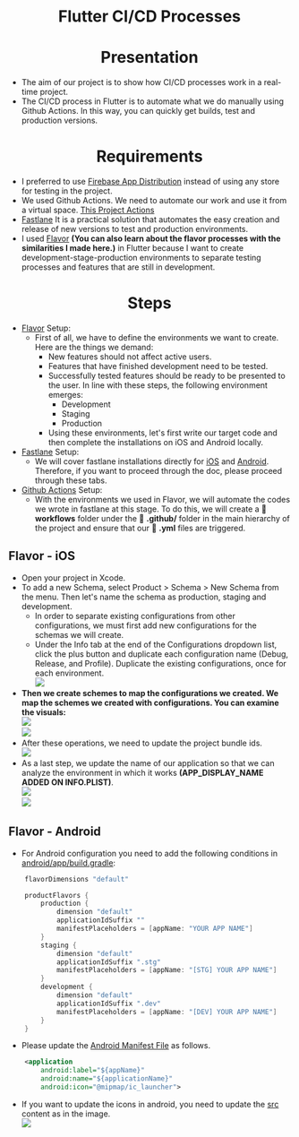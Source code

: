 <div align="center">
    <h1>Flutter CI/CD Processes</h1>
</div>

<div align="center">
    <h1>Presentation</h1>
</div>

- The aim of our project is to show how CI/CD processes work in a real-time project.
- The CI/CD process in Flutter is to automate what we do manually using Github Actions. In this way, you can quickly get builds, test and production versions.
  
<div align="center">
    <h1></h1>
</div>
<div align="center">
    <h1>Requirements</h1>
</div>

- I preferred to use [Firebase App Distribution](https://firebase.google.com/docs/app-distribution?hl=tr) instead of using any store for testing in the project.
- We used Github Actions. We need to automate our work and use it from a virtual space. [This Project Actions](https://github.com/mucahitsimsek/Flutter-Flavor-Create/actions)
- [Fastlane](https://docs.fastlane.tools/) It is a practical solution that automates the easy creation and release of new versions to test and production environments.
- I used [Flavor](https://saileshdahal.com.np/flavor-setup-flutter) **(You can also learn about the flavor processes with the similarities I made here.)** in Flutter because I want to create development-stage-production environments to separate testing processes and features that are still in development.

<div align="center">
    <h1>Steps</h1>
</div>

- [Flavor](https://docs.flutter.dev/deployment/flavors) Setup:
  - First of all, we have to define the environments we want to create. Here are the things we demand: 
    - New features should not affect active users.
    - Features that have finished development need to be tested.
    - Successfully tested features should be ready to be presented to the user.
    In line with these steps, the following environment emerges:
        - Development
        - Staging
        - Production
    - Using these environments, let's first write our target code and then complete the installations on iOS and Android locally.
- [Fastlane](https://docs.flutter.dev/deployment/cd#fastlane)  Setup:
    - We will cover fastlane installations directly for [iOS](https://docs.fastlane.tools/getting-started/ios/setup/) and [Android](https://docs.fastlane.tools/getting-started/android/setup/). Therefore, if you want to proceed through the doc, please proceed through these tabs.
- [Github Actions](https://docs.github.com/en/actions/writing-workflows/quickstart) Setup: 
    - With the environments we used in Flavor, we will automate the codes we wrote in fastlane at this stage. To do this, we will create a 📂 **workflows** folder under the 📂 **.github/** folder in the main hierarchy of the project and ensure that our 📄 **.yml** files are triggered.

## Flavor - iOS
- Open your project in Xcode.
- To add a new Schema, select Product > Schema > New Schema from the menu. Then let's name the schema as production, staging and development.
    - In order to separate existing configurations from other configurations, we must first add new configurations for the schemas we will create.
    - Under the Info tab at the end of the Configurations dropdown list, click the plus button and duplicate each configuration name (Debug, Release, and Profile). Duplicate the existing configurations, once for each environment.
<br/><img src="/images/ios/ios-runner-config.png"/>
- **Then we create schemes to map the configurations we created. We map the schemes we created with configurations. You can examine the visuals:**
<br/><img src="/images/ios/ios-schemes.png"/>
<br/><img src="/images/ios/ios-scheme.png"/>
- After these operations, we need to update the project bundle ids. 
<br/><img src="/images/ios/ios-bundle-id.png"/>
- As a last step, we update the name of our application so that we can analyze the environment in which it works **(APP_DISPLAY_NAME ADDED ON INFO.PLIST)**.
<br/><img src="/images/ios/ios-display-name.png"/>
<br/><img src="/images/ios/ios-display-name-2.png"/>

## Flavor - Android
- For Android configuration you need to add the following conditions in [android/app/build.gradle](/android/app/build.gradle#L78-L96):
```gradle
    flavorDimensions "default"

    productFlavors { 
        production {
            dimension "default"
            applicationIdSuffix ""
            manifestPlaceholders = [appName: "YOUR APP NAME"]
        }
        staging {
            dimension "default"
            applicationIdSuffix ".stg"
            manifestPlaceholders = [appName: "[STG] YOUR APP NAME"]
        }
        development {
            dimension "default"
            applicationIdSuffix ".dev"
            manifestPlaceholders = [appName: "[DEV] YOUR APP NAME"]
        }
    }
```
- Please update the [Android Manifest File](/android/app/src/main/AndroidManifest.xml) as follows.
```xml
    <application
        android:label="${appName}"
        android:name="${applicationName}"
        android:icon="@mipmap/ic_launcher">
```
- If you want to update the icons in android, you need to update the [src](/android/app/src/) content as in the image.
<br/><img src="/images/android/app-src.png"/>